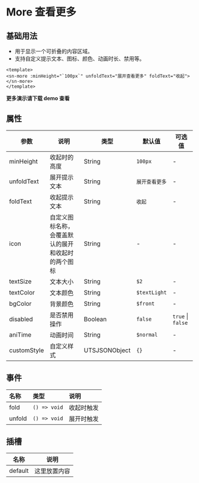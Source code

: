 # More 查看更多
## 基础用法
- 用于显示一个可折叠的内容区域。
- 支持自定义提示文本、图标、颜色、动画时长、禁用等。
```vue
<template>
<sn-more :minHeight="`100px`" unfoldText="展开查看更多" foldText="收起"></sn-more>
</template>
```
**更多演示请下载 demo 查看**
## 属性
| 参数        | 说明                                               | 类型          | 默认值         | 可选值            |
| ----------- | -------------------------------------------------- | ------------- | -------------- | ----------------- |
| minHeight   | 收起时的高度                                       | String        | `100px`        | -                 |
| unfoldText  | 展开提示文本                                       | String        | `展开查看更多` | -                 |
| foldText    | 收起提示文本                                       | String        | `收起`         | -                 |
| icon        | 自定义图标名称，会覆盖默认的展开和收起时的两个图标 | String        | -              | -                 |
| textSize    | 文本大小                                           | String        | `$2`           | -                 |
| textColor   | 文本颜色                                           | String        | `$textLight`   | -                 |
| bgColor     | 背景颜色                                           | String        | `$front`       | -                 |
| disabled    | 是否禁用操作                                       | Boolean       | `false`        | `true` \| `false` |
| aniTime     | 动画时间                                           | String        | `$normal`      | -                 |
| customStyle | 自定义样式                                         | UTSJSONObject | `{}`           | -                 |
## 事件
| 名称   | 类型         | 说明       |
| :----- | :----------- | :--------- |
| fold   | `() => void` | 收起时触发 |
| unfold | `() => void` | 展开时触发 |

## 插槽

| 名称    | 说明         |
| ------- | ------------ |
| default | 这里放置内容 |

<DemoPhone name="sn-more" />